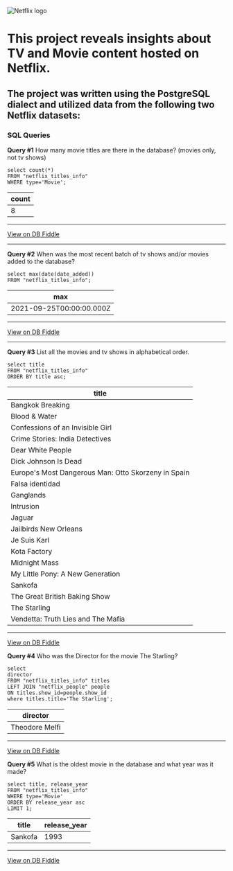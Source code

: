 
![Netflix logo](https://github.com/antonionunnally/SQL/assets/97487571/e0c53dd6-6d28-4e3e-b83b-80f8ccdd7ed0)
# This project reveals insights about TV and Movie content hosted on Netflix. 

## The project was written using the PostgreSQL dialect and utilized data from the following two Netflix datasets:

### SQL Queries


**Query #1** How many movie titles are there in the database? (movies only, not tv shows)

    select count(*) 
    FROM "netflix_titles_info"
    WHERE type='Movie';

| count |
| ----- |
| 8     |

---

[View on DB Fiddle](https://www.db-fiddle.com/f/sSnm6noFqCmtM6LJJqfwC9/0)


---

**Query #2** When was the most recent batch of tv shows and/or movies added to the database? 

    select max(date(date_added))
    FROM "netflix_titles_info";

| max                      |
| ------------------------ |
| 2021-09-25T00:00:00.000Z |

---

[View on DB Fiddle](https://www.db-fiddle.com/f/sSnm6noFqCmtM6LJJqfwC9/0)

---

**Query #3** List all the movies and tv shows in alphabetical order. 

    select title
    FROM "netflix_titles_info"
    ORDER BY title asc;

| title                                               |
| --------------------------------------------------- |
| Bangkok Breaking                                    |
| Blood & Water                                       |
| Confessions of an Invisible Girl                    |
| Crime Stories: India Detectives                     |
| Dear White People                                   |
| Dick Johnson Is Dead                                |
| Europe's Most Dangerous Man: Otto Skorzeny in Spain |
| Falsa identidad                                     |
| Ganglands                                           |
| Intrusion                                           |
| Jaguar                                              |
| Jailbirds New Orleans                               |
| Je Suis Karl                                        |
| Kota Factory                                        |
| Midnight Mass                                       |
| My Little Pony: A New Generation                    |
| Sankofa                                             |
| The Great British Baking Show                       |
| The Starling                                        |
| Vendetta: Truth  Lies and The Mafia                 |

---

[View on DB Fiddle](https://www.db-fiddle.com/f/sSnm6noFqCmtM6LJJqfwC9/0)

**Query #4** Who was the Director for the movie The Starling? 

    select 
    director
    FROM "netflix_titles_info" titles
    LEFT JOIN "netflix_people" people
    ON titles.show_id=people.show_id
    where titles.title='The Starling';

| director       |
| -------------- |
| Theodore Melfi |

---

[View on DB Fiddle](https://www.db-fiddle.com/f/sSnm6noFqCmtM6LJJqfwC9/0)

**Query #5** What is the oldest movie in the database and what year was it made? 

    select title, release_year
    FROM "netflix_titles_info"
    WHERE type='Movie'
    ORDER BY release_year asc
    LIMIT 1;

| title   | release_year |
| ------- | ------------ |
| Sankofa | 1993         |

---

[View on DB Fiddle](https://www.db-fiddle.com/f/sSnm6noFqCmtM6LJJqfwC9/0)
